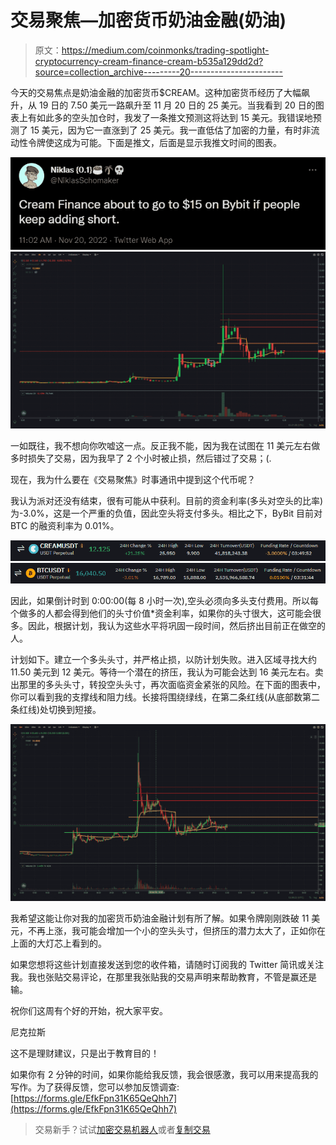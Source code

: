 # 交易聚焦—加密货币奶油金融(奶油)

> 原文：<https://medium.com/coinmonks/trading-spotlight-cryptocurrency-cream-finance-cream-b535a129dd2d?source=collection_archive---------20----------------------->

今天的交易焦点是奶油金融的加密货币$CREAM。这种加密货币经历了大幅飙升，从 19 日的 7.50 美元一路飙升至 11 月 20 日的 25 美元。当我看到 20 日的图表上有如此多的空头加仓时，我发了一条推文预测这将达到 15 美元。我错误地预测了 15 美元，因为它一直涨到了 25 美元。我一直低估了加密的力量，有时非流动性令牌使这成为可能。下面是推文，后面是显示我推文时间的图表。

![](img/21234c1536578751dcbe258d05229c3e.png)![](img/c4986112b69e4dc8de411bb221bd0aae.png)

一如既往，我不想向你吹嘘这一点。反正我不能，因为我在试图在 11 美元左右做多时损失了交易，因为我早了 2 个小时被止损，然后错过了交易；(.

现在，我为什么要在《交易聚焦》时事通讯中提到这个代币呢？

我认为派对还没有结束，很有可能从中获利。目前的资金利率(多头对空头的比率)为-3.0%，这是一个严重的负值，因此空头将支付多头。相比之下，ByBit 目前对 BTC 的融资利率为 0.01%。

![](img/14497f96ba4e5d980540274e1524af23.png)![](img/0e9d473d8700e3a1d82507a0bfc0f595.png)

因此，如果倒计时到 0:00:00(每 8 小时一次),空头必须向多头支付费用。所以每个做多的人都会得到他们的头寸价值*资金利率，如果你的头寸很大，这可能会很多。因此，根据计划，我认为这些水平将巩固一段时间，然后挤出目前正在做空的人。

计划如下。建立一个多头头寸，并严格止损，以防计划失败。进入区域寻找大约 11.50 美元到 12 美元。等待一个潜在的挤压，我认为可能会达到 16 美元左右。卖出那里的多头头寸，转投空头头寸，再次面临资金紧张的风险。在下面的图表中，你可以看到我的支撑线和阻力线。长接将围绕绿线，在第二条红线(从底部数第二条红线)处切换到短接。

![](img/863315d9418abe5038d2ab35f161cc9e.png)

我希望这能让你对我的加密货币奶油金融计划有所了解。如果令牌刚刚跌破 11 美元，不再上涨，我可能会增加一个小的空头头寸，但挤压的潜力太大了，正如你在上面的大灯芯上看到的。

如果您想将这些计划直接发送到您的收件箱，请随时订阅我的 Twitter 简讯或关注我。我也张贴交易评论，在那里我张贴我的交易声明来帮助教育，不管是赢还是输。

祝你们这周有个好的开始，祝大家平安。

尼克拉斯

这不是理财建议，只是出于教育目的！

如果你有 2 分钟的时间，如果你能给我反馈，我会很感激，我可以用来提高我的写作。为了获得反馈，您可以参加反馈调查:[https://forms.gle/EfkFpn31K65QeQhh7](https://forms.gle/EfkFpn31K65QeQhh7)

> 交易新手？试试[加密交易机器人](/coinmonks/crypto-trading-bot-c2ffce8acb2a)或者[复制交易](/coinmonks/top-10-crypto-copy-trading-platforms-for-beginners-d0c37c7d698c)